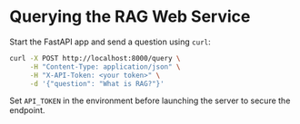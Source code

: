 # Querying the RAG Web Service

Start the FastAPI app and send a question using `curl`:

```bash
curl -X POST http://localhost:8000/query \
     -H "Content-Type: application/json" \
     -H "X-API-Token: <your token>" \
     -d '{"question": "What is RAG?"}'
```

Set `API_TOKEN` in the environment before launching the server to secure the endpoint.
